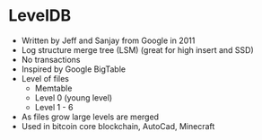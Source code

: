 # LevelDB
- Written by Jeff and Sanjay from Google in 2011
- Log structure merge tree (LSM) (great for high insert and SSD)
- No transactions
- Inspired by Google BigTable
- Level of files
  - Memtable
  - Level 0 (young level)
  - Level 1 - 6
- As files grow large levels are merged
- Used in bitcoin core blockchain, AutoCad, Minecraft